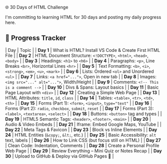 🌐 30 Days of HTML Challenge

I'm committing to learning HTML for 30 days and posting my daily progress here.

## 📅 Progress Tracker

| Day | Topic |
| **Day 1** | What is HTML? Install VS Code & Create First HTML File |
| **Day 2** | HTML Document Structure: `<!DOCTYPE>`, `<html>`, `<head>`, `<body>` |
| **Day 3** | Headings: `<h1>` to `<h6>` |
| **Day 4** | Paragraphs: `<p>`, Line Breaks `<br>`, Horizontal Lines `<hr>` |
| **Day 5** | Text Formatting: `<b>`, `<i>`, `<strong>`, `<em>`, `<u>`, `<mark>` |
| **Day 6** | Lists: Ordered `<ol>` and Unordered `<ul>` |
| **Day 7** | Links: `<a href="...">`, Open in new tab |
| **Day 8** | Images: `<img src="..." alt="...">`, Width/Height |
| **Day 9** | Comments: `<!-- This is a comment -->` |
| **Day 10** | Divs & Spans: Layout basics |
| **Day 11** | Basic Page Layout with `<div>` |
| **Day 12** | Creating a Simple Web Page |
| **Day 13** | HTML Attributes: `title`, `id`, `class` |
| **Day 14** | Tables: `<table>`, `<tr>`, `<td>`, `<th>` |
| **Day 15** | Forms (Part 1): `<form>`, `<input>`, `type="text"` |
| **Day 16** | Forms (Part 2): `radio`, `checkbox`, `submit`, `reset` |
| **Day 17** | Forms (Part 3): `<label>`, `<textarea>`, `<select>` |
| **Day 18** | Buttons: `<button>` tag and types |
| **Day 19** | HTML5 Semantic Tags: `<header>`, `<footer>`, `<main>` |
| **Day 20** | Audio & Video Embeds |
| **Day 21** | Iframe: Embed Google Maps, YouTube |
| **Day 22** | Meta Tags & Favicon |
| **Day 23** | Block vs Inline Elements |
| **Day 24** | HTML Entities (`&copy;`, `&lt;`, etc.) |
| **Day 25** | Basic Accessibility: `alt` text, labels |
| **Day 26** | How to Link CSS (but focus still on HTML) |
| **Day 27** | Clean Code: Indentation, Comments |
| **Day 28** | Create a Personal Profile Web Page |
| **Day 29** | Review Everything – Mini Quiz or Notes Recap |
| **Day 30** | Upload to GitHub & Deploy via GitHub Pages 🚀 |
